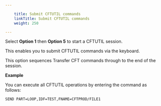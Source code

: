 ```yaml
---

    title: Submit CFTUTIL commands 
    linkTitle: Submit CFTUTIL commands
    weight: 250

---
```

Select **Option 1** then **Option 5** to start a CFTUTIL session.

This enables you to submit CFTUTIL commands via the keyboard.

This option sequences Transfer CFT commands through to the end of the session.

******Example******

You can execute all CFTUTIL operations by entering the command as follows:

```
SEND PART=LOOP,IDF=TEST,FNAME=CFTPROD/FILE1
```
